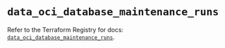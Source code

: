 # `data_oci_database_maintenance_runs`

Refer to the Terraform Registry for docs: [`data_oci_database_maintenance_runs`](https://registry.terraform.io/providers/hashicorp/oci/7.19.0/docs/data-sources/database_maintenance_runs).
